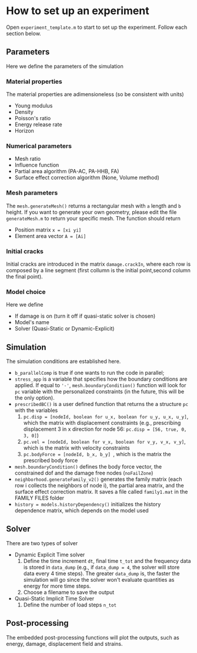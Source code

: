 # How to set up an experiment
Open `experiment_template.m` to start to set up the experiment. Follow each section below.

## Parameters
Here we define the parameters of the simulation
### Material properties 
The material properties are adimensioneless (so be consistent with units)
* Young modulus 
* Density 
* Poisson's ratio  
* Energy release rate
* Horizon
### Numerical parameters
* Mesh ratio
* Influence function
* Partial area algorithm (PA-AC, PA-HHB, FA)
* Surface effect correction algorithm (None, Volume method)
### Mesh parameters
The `mesh.generateMesh()` returns a rectangular mesh with `a` length and `b` height. If you want to generate your own geometry, please edit the file `generateMesh.m` to return your specific mesh. The function should return

* Position matrix `x = [xi yi]`
* Element area vector `A = [Ai]`
### Initial cracks
Initial cracks are introduced in the matrix `damage.crackIn`, where each row is composed by a line segment (first collumn is the initial point,second column the final point).
###  Model choice
Here we define

* If damage is on (turn it off if quasi-static solver is chosen)
* Model's name
* Solver (Quasi-Static or Dynamic-Explicit)

## Simulation
The simulation conditions are established here.

+ `b_parallelComp` is true if one wants to run the code in parallel;
+ `stress_app` is a variable that specifies how the boundary conditions are applied. If equal to `'-'`, `mesh.boundaryCondition()` function will look for `pc` variable with the personalized constraints (in the future, this will be the only option).
+ `prescribedBC()` is a user defined function that returns the a structure `pc` with the variables
    1. `pc.disp = [nodeId, boolean for u_x, boolean for u_y, u_x, u_y]`, which the matrix with displacement constraints (e.g., prescribing displacement 3 in x direction for node 56: `pc.disp = [56, true, 0, 3, 0]`) 
    2. `pc.vel = [nodeId, boolean for v_x, boolean for v_y, v_x, v_y]`, which is the matrix with velocity constraints
    3. `pc.bodyForce = [nodeId, b_x, b_y] `, which is the matrix the prescribed body force
+ `mesh.boundaryCondition()` defines the body force vector, the constrained dof and the damage free nodes (`noFailZone`)
+ `neighborhood.generateFamily_v2()` generates the family matrix (each row i collects the neighbors of node i), the partial area matrix, and the surface effect correction matrix. It saves a file called `family1.mat` in the FAMILY FILES folder
+ `history = models.historyDependency()` initializes the history dependence matrix, which depends on the model used

## Solver
There are two types of solver

* Dynamic Explicit Time solver
    1. Define the time increment `dt`, final time `t_tot` and the frequency data is stored in `data_dump` (e.g., if `data_dump = 4`, the solver will store data every 4 time steps). The greater `data_dump` is, the faster the simulation will go since the solver won't evaluate quantities as energy for more time steps.
    2. Choose a filename to save the output
* Quasi-Static Implicit Time Solver
    1. Define the number of load steps `n_tot`

## Post-processing
The embedded post-processing functions will plot the outputs, such as energy, damage, displacement field and strains.

